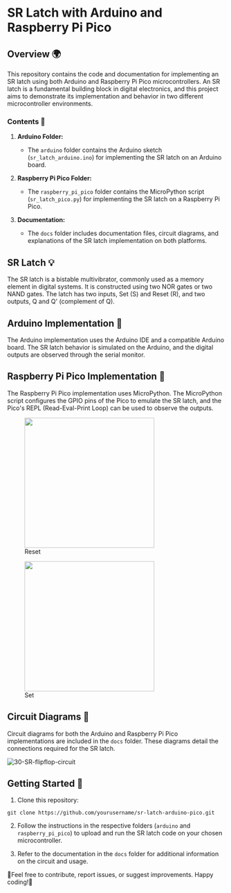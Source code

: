 # SR Latch with Arduino and Raspberry Pi Pico

## Overview 🌍

This repository contains the code and documentation for implementing an SR latch using both Arduino and Raspberry Pi Pico microcontrollers. An SR latch is a fundamental building block in digital electronics, and this project aims to demonstrate its implementation and behavior in two different microcontroller environments.

### Contents 📃

1. **Arduino Folder:**
   - The `arduino` folder contains the Arduino sketch (`sr_latch_arduino.ino`) for implementing the SR latch on an Arduino board.

2. **Raspberry Pi Pico Folder:**
   - The `raspberry_pi_pico` folder contains the MicroPython script (`sr_latch_pico.py`) for implementing the SR latch on a Raspberry Pi Pico.

3. **Documentation:**
   - The `docs` folder includes documentation files, circuit diagrams, and explanations of the SR latch implementation on both platforms.

## SR Latch 💡

The SR latch is a bistable multivibrator, commonly used as a memory element in digital systems. It is constructed using two NOR gates or two NAND gates. The latch has two inputs, Set (S) and Reset (R), and two outputs, Q and Q' (complement of Q).

## Arduino Implementation 🔌

The Arduino implementation uses the Arduino IDE and a compatible Arduino board. The SR latch behavior is simulated on the Arduino, and the digital outputs are observed through the serial monitor.

## Raspberry Pi Pico Implementation 🔌

The Raspberry Pi Pico implementation uses MicroPython. The MicroPython script configures the GPIO pins of the Pico to emulate the SR latch, and the Pico's REPL (Read-Eval-Print Loop) can be used to observe the outputs.

<figure>
   <img src ="https://github.com/kinderasteroid/Set-Reset-Latch/assets/84179566/247dbf70-e583-4464-9d82-2aa9c64df0b3" wifth="500" height="300">
   <figcaption>Reset</figcaption>
</figure>
<figure>
  <img src ="https://github.com/kinderasteroid/Set-Reset-Latch/assets/84179566/8e187efe-5cf4-4985-a6ae-7985b5f7f7d7" wifth="500" height="300">
   <figcaption>Set</figcaption>
</figure>






## Circuit Diagrams 🪫

Circuit diagrams for both the Arduino and Raspberry Pi Pico implementations are included in the `docs` folder. These diagrams detail the connections required for the SR latch.

![30-SR-flipflop-circuit](https://github.com/kinderasteroid/Set-Reset-Latch/assets/84179566/cec60781-4844-4754-8e2e-479e718d27b9)

## Getting Started 🚀

1. Clone this repository:

```
git clone https://github.com/yourusername/sr-latch-arduino-pico.git
```


2. Follow the instructions in the respective folders (`arduino` and `raspberry_pi_pico`) to upload and run the SR latch code on your chosen microcontroller.

3. Refer to the documentation in the `docs` folder for additional information on the circuit and usage.

🤡Feel free to contribute, report issues, or suggest improvements. Happy coding!🤡

